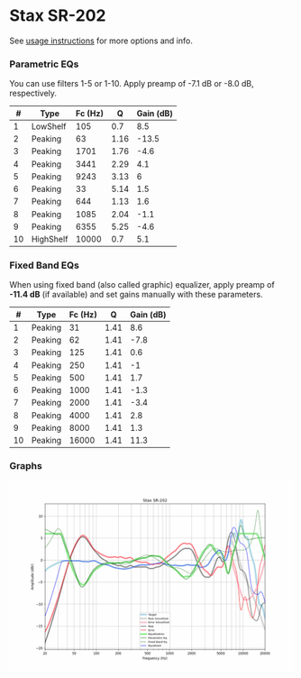 # Stax SR-202
See [usage instructions](https://github.com/jaakkopasanen/AutoEq#usage) for more options and info.

### Parametric EQs
You can use filters 1-5 or 1-10. Apply preamp of -7.1 dB or -8.0 dB, respectively.

|   # | Type      |   Fc (Hz) |    Q |   Gain (dB) |
|-----|-----------|-----------|------|-------------|
|   1 | LowShelf  |       105 | 0.7  |         8.5 |
|   2 | Peaking   |        63 | 1.16 |       -13.5 |
|   3 | Peaking   |      1701 | 1.76 |        -4.6 |
|   4 | Peaking   |      3441 | 2.29 |         4.1 |
|   5 | Peaking   |      9243 | 3.13 |         6   |
|   6 | Peaking   |        33 | 5.14 |         1.5 |
|   7 | Peaking   |       644 | 1.13 |         1.6 |
|   8 | Peaking   |      1085 | 2.04 |        -1.1 |
|   9 | Peaking   |      6355 | 5.25 |        -4.6 |
|  10 | HighShelf |     10000 | 0.7  |         5.1 |

### Fixed Band EQs
When using fixed band (also called graphic) equalizer, apply preamp of **-11.4 dB** (if available) and set gains manually with these parameters.

|   # | Type    |   Fc (Hz) |    Q |   Gain (dB) |
|-----|---------|-----------|------|-------------|
|   1 | Peaking |        31 | 1.41 |         8.6 |
|   2 | Peaking |        62 | 1.41 |        -7.8 |
|   3 | Peaking |       125 | 1.41 |         0.6 |
|   4 | Peaking |       250 | 1.41 |        -1   |
|   5 | Peaking |       500 | 1.41 |         1.7 |
|   6 | Peaking |      1000 | 1.41 |        -1.3 |
|   7 | Peaking |      2000 | 1.41 |        -3.4 |
|   8 | Peaking |      4000 | 1.41 |         2.8 |
|   9 | Peaking |      8000 | 1.41 |         1.3 |
|  10 | Peaking |     16000 | 1.41 |        11.3 |

### Graphs
![](./Stax%20SR-202.png)
